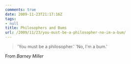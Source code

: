 ```yaml
---
comments: true
date: 2009-11-23T21:17:16Z
tags:
- null
title: Philosophers and Bums
url: /2009/11/23/you-must-be-a-philosopher-no-im-a-bum/
---
```


<blockquote>'You must be a philosopher.' 'No, I'm a bum.'</p></blockquote>
<div class="attribution">From <em>Barney Miller</em></div>
